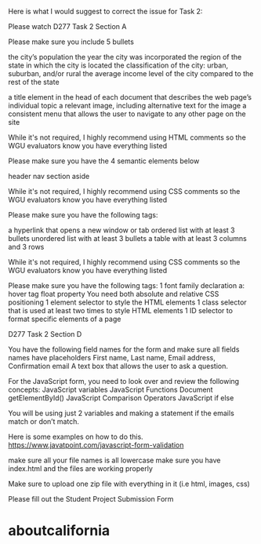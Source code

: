 Here is what I would suggest to correct the issue for Task 2:

Please watch ​​​​D277 Task 2 Section A

Please make sure you include 5 bullets

the city’s population the year the city was incorporated the region of the state in which the city is located the classification of the city: urban, suburban, and/or rural the average income level of the city compared to the rest of the state

a title element in the head of each document that describes the web page’s individual topic a relevant image, including alternative text for the image a consistent menu that allows the user to navigate to any other page on the site

While it's not required, I highly recommend using HTML comments so the WGU evaluators know you have everything listed

Please make sure you have the 4 semantic elements below

header nav section aside

While it's not required, I highly recommend using CSS comments so the WGU evaluators know you have everything listed

Please make sure you have the following tags:

a hyperlink that opens a new window or tab ordered list with at least 3 bullets unordered list with at least 3 bullets a table with at least 3 columns and 3 rows

While it's not required, I highly recommend using CSS comments so the WGU evaluators know you have everything listed

Please make sure you have the following tags: 1 font family declaration a: hover tag float property You need both absolute and relative CSS positioning 1 element selector to style the HTML elements 1 class selector that is used at least two times to style HTML elements 1 ID selector to format specific elements of a page

​​​​​​D277 Task 2 Section D

You have the following field names for the form and make sure all fields names have placeholders First name, Last name, Email address, Confirmation email A text box that allows the user to ask a question.

For the JavaScript form, you need to look over and review the following concepts: JavaScript variables JavaScript Functions Document getElementById() JavaScript Comparison Operators JavaScript if else

You will be using just 2 variables and making a statement if the emails match or don’t match.

Here is some examples on how to do this. https://www.javatpoint.com/javascript-form-validation

make sure all your file names is all lowercase make sure you have index.html and the files are working properly

Make sure to upload one zip file with everything in it (i.e html, images, css)

Please fill out the Student Project Submission Form
# aboutcalifornia
